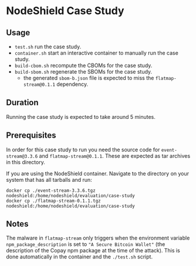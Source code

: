 # NodeShield Case Study

## Usage

- `test.sh` run the case study.
- `container.sh` start an interactive container to manually run the case study.
- `build-cbom.sh` recompute the CBOMs for the case study.
- `build-sbom.sh` regenerate the SBOMs for the case study.
  - the generated `sbom-b.json` file is expected to miss the `flatmap-stream@0.1.1` dependency.

## Duration

Running the case study is expected to take around 5 minutes.

## Prerequisites

In order for this case study to run you need the source code for
`event-stream@3.3.6` and `flatmap-stream@0.1.1`. These are expected as tar
archives in this directory.

If you are using the NodeShield container. Navigate to the directory on your
system that has all tarballs and run:

```shell
docker cp ./event-stream-3.3.6.tgz nodeshield:/home/nodeshield/evaluation/case-study
docker cp ./flatmap-stream-0.1.1.tgz nodeshield:/home/nodeshield/evaluation/case-study
```

## Notes

The malware in `flatmap-stream` only triggers when the environment variable
`npm_package_description` is set to `"A Secure Bitcoin Wallet"` (the description
of the Copay npm package at the time of the attack). This is done automatically
in the container and the `./test.sh` script.
